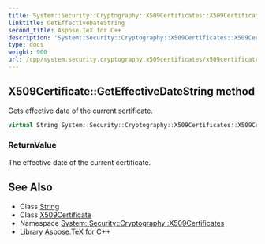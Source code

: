 ```yaml
---
title: System::Security::Cryptography::X509Certificates::X509Certificate::GetEffectiveDateString method
linktitle: GetEffectiveDateString
second_title: Aspose.TeX for C++
description: 'System::Security::Cryptography::X509Certificates::X509Certificate::GetEffectiveDateString method. Gets effective date of the current sertificate in C++.'
type: docs
weight: 900
url: /cpp/system.security.cryptography.x509certificates/x509certificate/geteffectivedatestring/
---
```

## X509Certificate::GetEffectiveDateString method


Gets effective date of the current sertificate.

```cpp
virtual String System::Security::Cryptography::X509Certificates::X509Certificate::GetEffectiveDateString() const
```


### ReturnValue

The effective date of the current certificate.

## See Also

* Class [String](../../../system/string/)
* Class [X509Certificate](../)
* Namespace [System::Security::Cryptography::X509Certificates](../../)
* Library [Aspose.TeX for C++](../../../)

